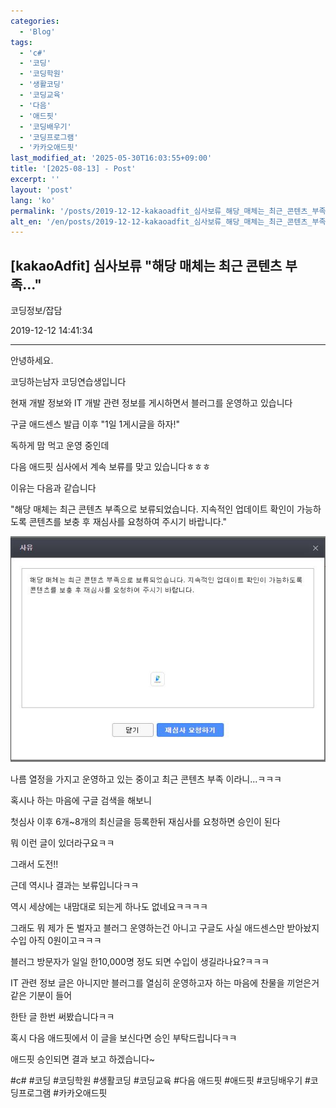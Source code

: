 ```yaml
---
categories:
  - 'Blog'
tags:
  - 'c#'
  - '코딩'
  - '코딩학원'
  - '생활코딩'
  - '코딩교육'
  - '다음'
  - '애드핏'
  - '코딩배우기'
  - '코딩프로그램'
  - '카카오애드핏'
last_modified_at: '2025-05-30T16:03:55+09:00'
title: '[2025-08-13] - Post'
excerpt: ''
layout: 'post'
lang: 'ko'
permalink: '/posts/2019-12-12-kakaoadfit_심사보류_해당_매체는_최근_콘텐츠_부족/'
alt_en: '/en/posts/2019-12-12-kakaoadfit_심사보류_해당_매체는_최근_콘텐츠_부족/'
---
```


## [kakaoAdfit] 심사보류 "해당 매체는 최근 콘텐츠 부족..."

코딩정보/잡담

2019-12-12 14:41:34

* * *

안녕하세요.

코딩하는남자 코딩연습생입니다

현재 개발 정보와 IT 개발 관련 정보를 게시하면서 블러그를 운영하고 있습니다

구글 애드센스 발급 이후 "1일 1게시글을 하자!"

독하게 맘 먹고 운영 중인데

다음 애드핏 심사에서 계속 보류를 맞고 있습니다ㅎㅎㅎ

이유는 다음과 같습니다

"해당 매체는 최근 콘텐츠 부족으로 보류되었습니다. 지속적인 업데이트 확인이 가능하도록 콘텐츠를 보충 후 재심사를 요청하여 주시기
바랍니다."

![](/assets/images/kakaoadfit_심사보류_해당_매체는_최근_콘텐츠_부족/img.jpg)

나름 열정을 가지고 운영하고 있는 중이고 최근 콘텐츠 부족 이라니...ㅋㅋㅋ

혹시나 하는 마음에 구글 검색을 해보니

첫심사 이후 6개~8개의 최신글을 등록한뒤 재심사를 요청하면 승인이 된다

뭐 이런 글이 있더라구요ㅋㅋ

그래서 도전!!

근데 역시나 결과는 보류입니다ㅋㅋ

역시 세상에는 내맘대로 되는게 하나도 없네요ㅋㅋㅋㅋ

그래도 뭐 제가 돈 벌자고 블러그 운영하는건 아니고 구글도 사실 애드센스만 받아놨지 수입 아직 0원이고ㅋㅋㅋ

블러그 방문자가 일일 한10,000명 정도 되면 수입이 생길라나요?ㅋㅋㅋ

IT 관련 정보 글은 아니지만 블러그를 열심히 운영하고자 하는 마음에 찬물을 끼얻은거 같은 기분이 들어

한탄 글 한번 써봤습니다ㅋㅋ

혹시 다음 애드핏에서 이 글을 보신다면 승인 부탁드립니다ㅋㅋ

애드핏 승인되면 결과 보고 하겠습니다~

  

#c# #코딩 #코딩학원 #생활코딩 #코딩교육 #다음 애드핏 #애드핏 #코딩배우기 #코딩프로그램 #카카오애드핏

